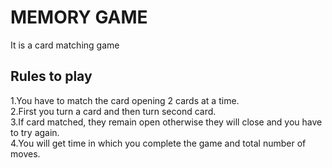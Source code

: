 # MEMORY GAME
It is a card matching game

## Rules to play

1.You have to match the card opening 2 cards at a time.  
2.First you turn a card and then turn second card.  
3.If card matched, they remain open otherwise they will close and you have to try again.  
4.You will get time in which you complete the game and total number of moves.
